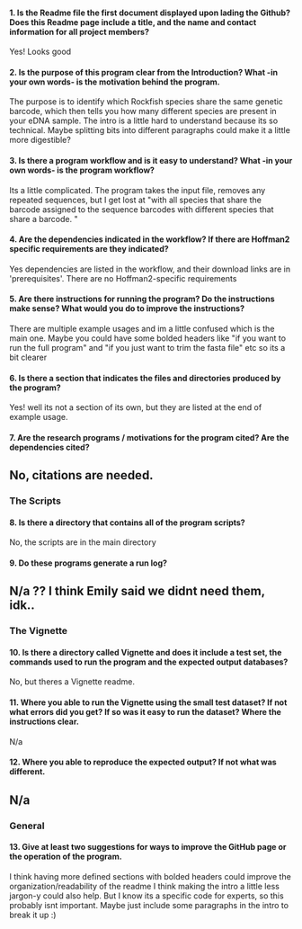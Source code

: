 #### 1. Is the Readme file the first document displayed upon lading the Github?  Does this Readme page include a title, and the name and contact information for all project members?
Yes! Looks good

#### 2. Is the purpose of this program clear from the Introduction?  What -in your own words- is the motivation behind the program.
The purpose is to identify which Rockfish species share the same genetic barcode, which then tells you how many different species are present in your eDNA sample.
The intro is a little hard to understand because its so technical. Maybe splitting bits into different paragraphs could make it a little more digestible?

#### 3. Is there a program workflow and is it easy to understand?  What -in your own words- is the program workflow?
Its a little complicated. 
The program takes the input file, removes any repeated sequences, but I get lost at "with all species that share the barcode assigned to the sequence barcodes with different species that share a barcode. "

#### 4. Are the dependencies indicated in the workflow?  If there are Hoffman2 specific requirements are they indicated?
Yes dependencies are listed in the workflow, and their download links are in 'prerequisites'.
There are no Hoffman2-specific requirements

#### 5. Are there instructions for running the program?  Do the instructions make sense?  What would you do to improve the instructions?
There are multiple example usages and im a little confused which is the main one. 
Maybe you could have some bolded headers like "if you want to run the full program" and "if you just want to trim the fasta file" etc so its a bit clearer

#### 6. Is there a section that indicates the files and directories produced by the program?
Yes! well its not a section of its own, but they are listed at the end of example usage. 

#### 7. Are the research programs / motivations for the program cited?  Are the dependencies cited?   
No, citations are needed. 
---

### The Scripts

#### 8. Is there a directory that contains all of the program scripts?
No, the scripts are in the main directory

#### 9. Do these programs generate a run log?
N/a ?? I think Emily said we didnt need them, idk..
---

### The Vignette

#### 10. Is there a directory called Vignette and does it include a test set, the commands used to run the program and the expected output databases?
No, but theres a Vignette readme. 

#### 11. Where you able to run the Vignette using the small test dataset? If not what errors did you get?  If so was it easy to run the dataset?  Where the instructions clear.
N/a

#### 12. Where you able to reproduce the expected output?  If not what was different.     
N/a
---

### General

#### 13. Give __at least two__ suggestions for ways to improve the GitHub page or the operation of the program.
I think having more defined sections with bolded headers could improve the organization/readability of the readme
I think making the intro a little less jargon-y could also help. But I know its a specific code for experts, so this probably isnt important. Maybe just include some paragraphs in the intro to break it up
:)
